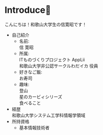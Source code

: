 # Introduce🥳

こんにちは！和歌山大学生の信寛昭です！

- 自己紹介
  - 名前:  
    信 寛昭
  - 所属:    
    ITものづくりプロジェクト AppLii  
    和歌山大学非公認サークルわだイカ 役員
  - 好きなご飯:  
    お寿司
  - 趣味:  
    登山  
    星のカービィシリーズ  
    食べること
- 経歴  
  和歌山大学システム工学科情報学領域
- 所持資格
  - 基本情報技術者

